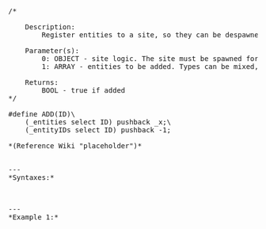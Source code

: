 <pre>/*

	Description:
		Register entities to a site, so they can be despawned with the rest when player leaves the area.

	Parameter(s):
		0: OBJECT - site logic. The site must be spawned for the function to work.
		1: ARRAY - entities to be added. Types can be mixed, the system will sort them out itself.

	Returns:
		BOOL - true if added
*/

#define ADD(ID)\
	(_entities select ID) pushback _x;\
	(_entityIDs select ID) pushback -1;

*(Reference Wiki "placeholder")*


---
*Syntaxes:*

<!-- [] call `BIN_fnc_addSiteEntities` -->

---
*Example 1:*

<!-- 
```sqf
[] call BIN_fnc_addSiteEntities;
``` -->